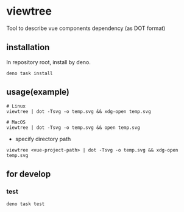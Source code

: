 # viewtree

Tool to describe vue components dependency (as DOT format)

## installation

In repository root, install by deno.

```shell
deno task install
```

## usage(example)

```shell
# Linux
viewtree | dot -Tsvg -o temp.svg && xdg-open temp.svg

# MacOS
viewtree | dot -Tsvg -o temp.svg && open temp.svg
```

- specify directory path

```shell
viewtree <vue-project-path> | dot -Tsvg -o temp.svg && xdg-open temp.svg
```

## for develop

### test

```shell
deno task test
```
